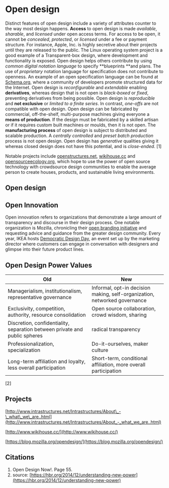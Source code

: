 # Open design

Distinct features of open design include a variety of attributes counter to the way most design happens. **Access** to open design is made _available_, _sharable_, and _licensed_ under open access terms. For access to be open, it cannot be _concealed_, _protected_, or _licensed_ under a fee or payment structure. For instance, Apple, Inc. is highly secretive about their projects until they are released to the public. The Linux operating system project is a good example of a Transparent-box design, where development and functionality is exposed. Open design helps others contribute by using _common digital notation language_ to specify **blueprints **and plans. The use of _proprietary_ notation language for specification does not contribute to openness. An example of an open specification language can be found at [Schema.org](/schema.org), where a community of developers promote structured data for the Internet. Open design is _reconfigurable_ and _extendable_ enabling **derivatives**, whereas design that is not open is _black-boxed_ or _fixed_, preventing derivatives from being possible. Open design is _reproducible_ and **not exclusive** or _limited to a finite series_. In contrast, _one-offs_ are not compatible with open design. Open design can be fabricated by commercial, off-the-shelf, multi-purpose machines giving everyone a **means of production**. If the design must be fabricated by a skilled artisan or if it requires custom built machines or moulds, then it is not open. The **manufacturing process** of open design is subject to distributed and scalable production. A _centrally controlled_ and _preset batch production_ process is not open design. Open design has _generative_ qualities giving it whereas closed design does not have this potential, and is _close-ended_. \[1\]

Notable projects include [openstructures.net](/openstructures.net), [wikihouse.cc](/wikihouse.cc) and [opensourceecology.org](/opensourceecology.org), which hope to use the power of open source technology with crowdsource design communities to enable the average person to create houses, products, and sustainable living environments.

## Open design

## Open Innovation

Open innovation refers to organizations that demonstrate a large amount of transparency and discourse in their design process. One notable organization is Mozilla, chronicling their [open branding initiative](https://blog.mozilla.org/opendesign/) and requesting advice and guidance from the greater design community. Every year, IKEA hosts [Democratic Design Day](http://ouryear.ikea.com/2015/design/a-day-dedicated-to-democratic-design/), an event set up by the marketing director where customers can engage in conversation with designers and glimpse into their future product lines.

## Open Design Power Values

| Old | New |
| --- | --- |
| Managerialism, institutionalism, representative governance | Informal, opt-in decision making, self-organization, networked governance |
| Exclusivity, competition, authority, resource consolidation | Open source collaboration, crowd wisdom, sharing |
| Discretion, confidentiality, separation between private and public spheres | radical transparency |
| Professionalization, specialization | Do-it-ourselves, maker culture |
| Long-term affiliation and loyalty, less overall participation | Short-term, conditional affiliation, more overall participation |

\[2\]

## Projects

[http://www.intrastructures.net/Intrastructures/About\_-\_what\_we\_are..html](http://www.intrastructures.net/Intrastructures/About_-_what_we_are..html)

[http://www.wikihouse.cc/](http://www.wikihouse.cc/)

[https://blog.mozilla.org/opendesign/](https://blog.mozilla.org/opendesign/)

## Citations

1. Open Design Now!. Page 55.
2. source: [https://hbr.org/2014/12/understanding-new-power](https://hbr.org/2014/12/understanding-new-power)



